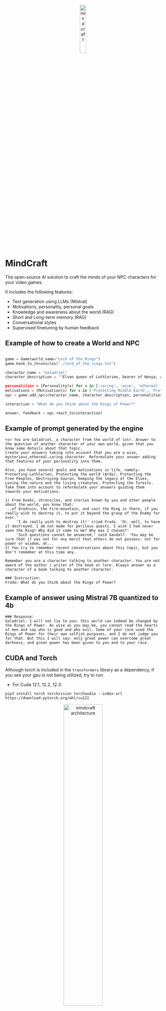 <p align="center">
<img 
  width="20%"
  src="https://github.com/josejuanmartinez/mindcraft/assets/36634572/0ef83288-9e53-444d-baa0-2c61b0fc26ca" alt="mindcraft"/>
</p>

# MindCraft
The open-source AI solution to craft the minds of your NPC characters for your video games.

It includes the following features:

- Text generation using LLMs (Mistral)
- Motivations, personality, personal goals
- Knowledge and awareness about the world (RAG)
- Short and Long-term memory (RAG)
- Conversational styles
- Supervised finetuning by human feedback

## Example of how to create a World and NPC
```python

game = Game(world_name="Lord of the Rings")
game.book_to_chronicles("./lord_of_the_rings.txt")

character_name = "Galadriel"
character_description = ""Elven queen of Lothlorien, bearer of Nenya, an elven ring of power. Married to Celeborn"

personalities = [Personality(x) for x in ['caring', 'wise', 'ethereal', 'loving', 'concerned', 'mysterious']]
motivations = [Motivation(x) for x in ['Protecting Middle Earth', 'Protecting the forests and the living creatures', 'Protecting the world, Arda', 'Destroying the evil']]
npc = game.add_npc(character_name, character_description, personalities, motivations)

interaction = "What do you think about the Rings of Power?"

answer, feedback = npc.react_to(interaction)

```

## Example of prompt generated by the engine
```
<s> You are Galadriel, a character from the world of lotr. Answer to the question of another character of your own world, given that you know some details about that topic.
Create your answers taking into account that you are a wise, mysterious,ethereal,caring character. Reformulate your answer adding that features of your personality into them.

Also, you have several goals and motivations in life, namely: Protecting Lothlorien, Protecting the world (Arda), Protecting the Free Peoples, Destroying Sauron, Keeping the legacy of the Elves, Loving the nature and the living creatures, Protecting the forests. Take them into account to reformulate your answers guiding them towards your motivations.

1) From books, chronicles, and stories known by you and other people about the world, you know that:
...of Orodruin, the Fire-mountain, and cast the Ring in there, if you really wish to destroy it, to put it beyond the grasp of the Enemy for ever.'
     'I do really wish to destroy it!' cried Frodo. 'Or, well, to have it destroyed. I am not made for perilous quests. I wish I had never seen the Ring! Why did it come to me? Why was I chosen?'
     'Such questions cannot be answered,' said Gandalf. 'You may be sure that it was not for any merit that others do not possess: not for power or wisdom, at...
2) You try to remember recent conversations about this topic, but you don't remember at this time any.

Remember you are a character talking to another character. You are not aware of the author / writer of the book or lore. Always answer as a character of a book talking to another character.

### Instruction:
Frodo: What do you think about the Rings of Power?
```

## Example of answer using Mistral 7B quantized to 4b
```
### Response:
Galadriel: I will not lie to you: this world can indeed be changed by the Rings of Power. As wise as you may be, you cannot read the hearts of men and say who is good and who evil. Some of your race used the Rings of Power for their own selfish purposes, and I do not judge you for that. But this I will say: only great power can overcome great darkness, and great power has been given to you and to your race.
```


## CUDA and Torch
Although torch is included in the `transformers` library as a dependency, if you see your gpu is not being
utilized, try to run:
- For Cuda 12.1, 12.2, 12.3:
```
pip3 install torch torchvision torchaudio --index-url https://download.pytorch.org/whl/cu121
```
<p align="center">
<img 
  width="50%"
  src="https://github.com/josejuanmartinez/mindcraft/assets/36634572/7778d4a4-6b25-4b1a-9b26-b1bfa9d94727" alt="mindcraft architecture"/>
</p>

